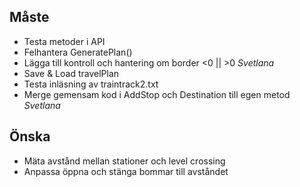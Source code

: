 ## Måste
* Testa metoder i API
* Felhantera GeneratePlan()
* Lägga till kontroll och hantering om border <0 || >0 *_Svetlana_*
* Save & Load travelPlan
* Testa inläsning av traintrack2.txt
* Merge gemensam kod i AddStop och Destination till egen metod *_Svetlana_*

## Önska
* Mäta avstånd mellan stationer och level crossing
* Anpassa öppna och stänga bommar till avståndet

